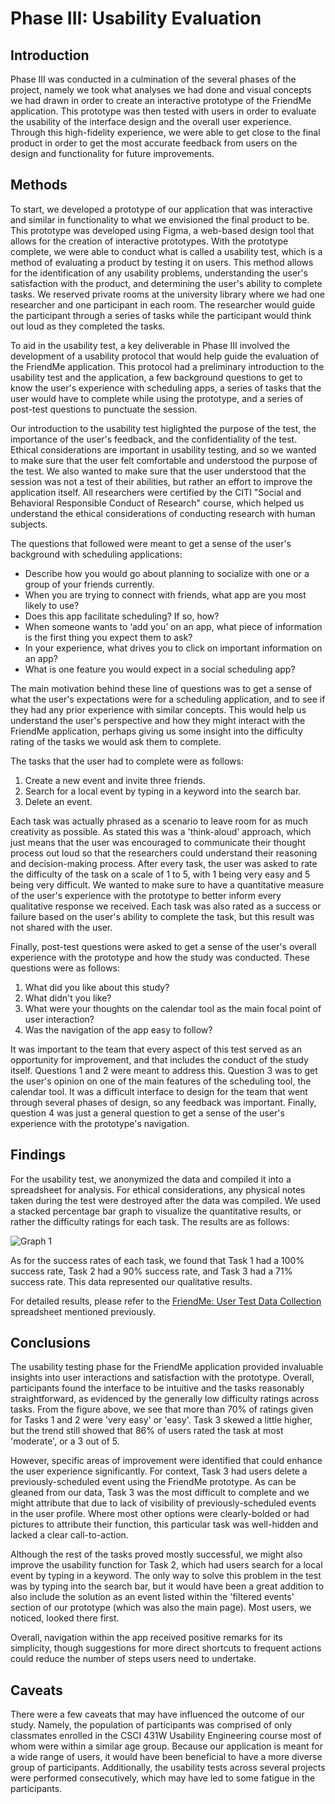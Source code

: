 # Phase III: Usability Evaluation

## Introduction

Phase III was conducted in a culmination of the several phases of the project, namely we took what analyses we had done and visual concepts we had drawn in order to create an interactive prototype of the FriendMe application. This prototype was then tested with users in order to evaluate the usability of the interface design and the overall user experience. Through this high-fidelity experience, we were able to get close to the final product in order to get the most accurate feedback from users on the design and functionality for future improvements.

## Methods

To start, we developed a prototype of our application that was interactive and similar in functionality to what we envisioned the final product to be. This prototype was developed using Figma, a web-based design tool that allows for the creation of interactive prototypes. With the prototype complete, we were able to conduct what is called a usability test, which is a method of evaluating a product by testing it on users. This method allows for the identification of any usability problems, understanding the user's satisfaction with the product, and determining the user's ability to complete tasks. We reserved private rooms at the university library where we had one researcher and one participant in each room. The researcher would guide the participant through a series of tasks while the participant would think out loud as they completed the tasks.

To aid in the usability test, a key deliverable in Phase III involved the development of a usability protocol that would help guide the evaluation of the FriendMe application. This protocol had a preliminary introduction to the usability test and the application, a few background questions to get to know the user's experience with scheduling apps, a series of tasks that the user would have to complete while using the prototype, and a series of post-test questions to punctuate the session.

Our introduction to the usability test higlighted the purpose of the test, the importance of the user's feedback, and the confidentiality of the test. Ethical considerations are important in usability testing, and so we wanted to make sure that the user felt comfortable and understood the purpose of the test. We also wanted to make sure that the user understood that the session was not a test of their abilities, but rather an effort to improve the application itself. All researchers were certified by the CITI "Social and Behavioral Responsible Conduct of Research" course, which helped us understand the ethical considerations of conducting research with human subjects.

The questions that followed were meant to get a sense of the user's background with scheduling applications:

- Describe how you would go about planning to socialize with one or a group of your friends currently.
- When you are trying to connect with friends, what app are you most likely to use?
- Does this app facilitate scheduling? If so, how?
- When someone wants to ‘add you’ on an app, what piece of information is the first thing you expect them to ask?
- In your experience, what drives you to click on important information on an app?
- What is one feature you would expect in a social scheduling app?

The main motivation behind these line of questions was to get a sense of what the user's expectations were for a scheduling application, and to see if they had any prior experience with similar concepts. This would help us understand the user's perspective and how they might interact with the FriendMe application, perhaps giving us some insight into the difficulty rating of the tasks we would ask them to complete.

The tasks that the user had to complete were as follows:

1. Create a new event and invite three friends.
2. Search for a local event by typing in a keyword into the search bar.
3. Delete an event.

Each task was actually phrased as a scenario to leave room for as much creativity as possible. As stated this was a 'think-aloud' approach, which just means that the user was encouraged to communicate their thought process out loud so that the researchers could understand their reasoning and decision-making process. After every task, the user was asked to rate the difficulty of the task on a scale of 1 to 5, with 1 being very easy and 5 being very difficult. We wanted to make sure to have a quantitative measure of the user's experience with the prototype to better inform every qualitative response we received. Each task was also rated as a success or failure based on the user's ability to complete the task, but this result was not shared with the user.

Finally, post-test questions were asked to get a sense of the user's overall experience with the prototype and how the study was conducted. These questions were as follows:

1. What did you like about this study?
2. What didn't you like?
3.  What were your thoughts on the calendar tool as the main focal point of user interaction?
4. Was the navigation of the app easy to follow?

It was important to the team that every aspect of this test served as an opportunity for improvement, and that includes the conduct of the study itself. Questions 1 and 2 were meant to address this. Question 3 was to get the user's opinion on one of the main features of the scheduling tool, the calendar tool. It was a difficult interface to design for the team that went through several phases of design, so any feedback was important. Finally, question 4 was just a general question to get a sense of the user's experience with the prototype's navigation.

## Findings

For the usability test, we anonymized the data and compiled it into a spreadsheet for analysis. For ethical considerations, any physical notes taken during the test were destroyed after the data was compiled. We used a stacked percentage bar graph to visualize the quantitative results, or rather the difficulty ratings for each task. The results are as follows:

![Graph 1](./images/graph1.png)

As for the success rates of each task, we found that Task 1 had a 100% success rate, Task 2 had a 90% success rate, and Task 3 had a 71% success rate. This data represented our qualitative results.

For detailed results, please refer to the [FriendMe: User Test Data Collection](https://docs.google.com/spreadsheets/d/1BvM-nbqoXXSm17ktTU95gF02FkI2WW9b6tgC1M8cS-w/edit?usp=sharing) spreadsheet mentioned previously.

## Conclusions

The usability testing phase for the FriendMe application provided invaluable insights into user interactions and satisfaction with the prototype. Overall, participants found the interface to be intuitive and the tasks reasonably straightforward, as evidenced by the generally low difficulty ratings across tasks. From the figure above, we see that more than 70% of ratings given for Tasks 1 and 2 were 'very easy' or 'easy'. Task 3 skewed a little higher, but the trend still showed that 86% of users rated the task at most 'moderate', or a 3 out of 5.

However, specific areas of improvement were identified that could enhance the user experience significantly. For context, Task 3 had users delete a previously-scheduled event using the FriendMe prototype. As can be gleaned from our data, Task 3 was the most difficult to complete and we might attribute that due to lack of visibility of previously-scheduled events in the user profile. Where most other options were clearly-bolded or had pictures to attribute their function, this particular task was well-hidden and lacked a clear call-to-action.

Although the rest of the tasks proved mostly successful, we might also improve the usability function for Task 2, which had users search for a local event by typing in a keyword. The only way to solve this problem in the test was by typing into the search bar, but it would have been a great addition to also include the solution as an event listed within the 'filtered events' section of our prototype (which was also the main page). Most users, we noticed, looked there first.

Overall, navigation within the app received positive remarks for its simplicity, though suggestions for more direct shortcuts to frequent actions could reduce the number of steps users need to undertake.

## Caveats

There were a few caveats that may have influenced the outcome of our study. Namely, the population of participants was comprised of only classmates enrolled in the CSCI 431W Usability Engineering course most of whom were within a similar age group. Because our application is meant for a wide range of users, it would have been beneficial to have a more diverse group of participants. Additionally, the usability tests across several projects were performed consecutively, which may have led to some fatigue in the participants. 



